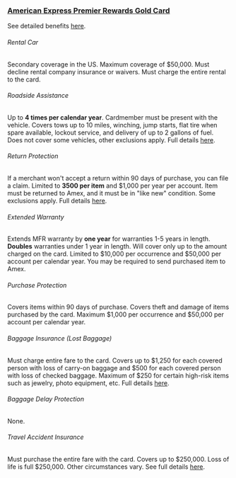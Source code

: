 ### [American Express Premier Rewards Gold Card](id:amexprg)

See detailed benefits [here](https://www304.americanexpress.com/personal-card-application/member/terms/premier-rewards-gold-card/36182-11-0/#cardbenefits "Amex PRG Benefits").

###### Rental Car

Secondary coverage in the US. Maximum coverage of $50,000. Must decline rental company insurance or waivers. Must charge the entire rental to the card. 

###### Roadside Assistance

Up to **4 times per calendar year**. Cardmember must be present with the vehicle. Covers tows up to 10 miles, winching, jump starts, flat tire when spare available, lockout service, and delivery of up to 2 gallons of fuel. Does not cover some vehicles, other exclusions apply. Full details [here](americanexpress.com/RAterms).

###### Return Protection

If a merchant won't accept a return within 90 days of purchase, you can file a claim. Limited to **3500 per item** and $1,000 per year per account. Item must be returned to Amex, and it must be in "like new" condition. Some exclusions apply. Full details [here](americanexpress.com/RPterms).

###### Extended Warranty

Extends MFR warranty by **one year** for warranties 1-5 years in length. **Doubles** warranties under 1 year in length. Will cover only up to the amount charged on the card. Limited to $10,000 per occurrence and $50,000 per account per calendar year. You may be required to send purchased item to Amex. 

###### Purchase Protection

Covers items within 90 days of purchase. Covers theft and damage of items purchased by the card. Maximum $1,000 per occurrence and $50,000 per account per calendar year. 

###### Baggage Insurance (Lost Baggage)

Must charge entire fare to the card. Covers up to $1,250 for each covered person with loss of carry-on baggage and $500 for each covered person with loss of checked baggage. Maximum of $250 for certain high-risk items such as jewelry, photo equipment, etc. Full details [here](https://web.aexp-static.com/us/content/pdf/card-benefits/PremierRewardsGoldCardfromAmericanExpress/BIP_DOC.pdf).

###### Baggage Delay Protection

None.


###### Travel Accident Insurance

Must purchase the entire fare with the card. Covers up to $250,000. Loss of life is full $250,000. Other circumstances vary. See full details [here](https://web.aexp-static.com/us/content/pdf/card-benefits/PremierRewardsGoldCardfromAmericanExpress/TAI-DOC.pdf).